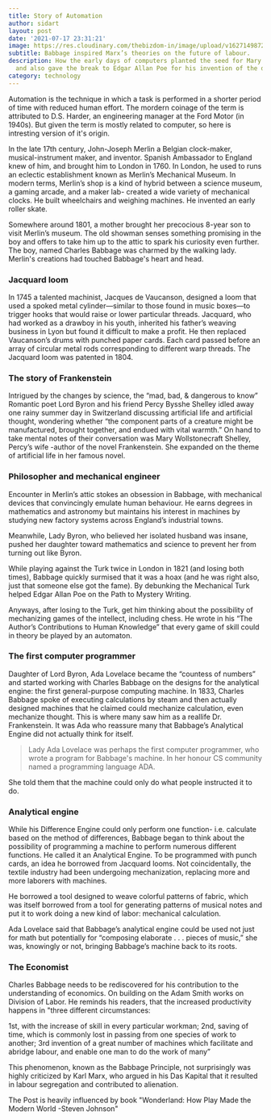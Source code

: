 ```yaml
---
title: Story of Automation
author: sidart
layout: post
date: '2021-07-17 23:31:21'
image: https://res.cloudinary.com/thebizdom-in/image/upload/v1627149872/autom_jvzwas.png
subtitle: Babbage inspired Marx’s theories on the future of labour.
description: How the early days of computers planted the seed for Mary Shelley’s Frankenstein
  and also gave the break to Edgar Allan Poe for his invention of the detective story.
category: technology
---
```


Automation is the technique in which a task is performed in a shorter period of time with reduced human effort. The mordern coinage of the term is attributed to D.S. Harder, an engineering manager at the Ford Motor (in 1940s). But given the term is mostly related to computer, so here is intresting version of it's origin. 


In the late 17th century, John-Joseph Merlin a Belgian clock-maker, musical-instrument maker, and inventor. Spanish Ambassador to England knew of him, and brought him to London in 1760. In London, he used to runs an eclectic establishment known as Merlin’s Mechanical Museum. In modern terms, Merlin’s shop is a kind of hybrid between a science museum, a gaming arcade, and a maker lab- created a wide variety of mechanical clocks. He built wheelchairs and weighing machines. He invented an early roller skate.

Somewhere around 1801, a mother brought her precocious 8-year son to visit Merlin’s museum. The old showman senses something promising in the boy and offers to take him up to the attic to spark his curiosity even further. The boy, named Charles Babbage was charmed by the walking lady. Merlin's creations had touched Babbage's heart and head. 

### Jacquard loom
In 1745 a talented machinist, Jacques de Vaucanson, designed a loom that used a spoked metal cylinder—similar to those found in music boxes—to trigger hooks that would raise or lower particular threads.  Jacquard, who had worked as a drawboy in his youth, inherited his father’s weaving business in Lyon but found it difficult to make a profit. He then replaced Vaucanson’s drums with punched paper cards. Each card passed before an array of circular metal rods corresponding to different warp threads.  The Jacquard loom was patented in 1804.

### The story of Frankenstein
Intrigued by the changes by science, the “mad, bad, & dangerous to know” Romantic poet Lord Byron and his friend Percy Bysshe Shelley idled away one rainy summer day in Switzerland discussing artificial life and artificial thought, wondering whether “the component parts of a creature might be manufactured, brought together, and endued with vital warmth.” On hand to take mental notes of their conversation was Mary Wollstonecraft Shelley, Percy’s wife -author of the novel Frankenstein. She expanded on the theme of artificial life in her famous novel.

### Philosopher and mechanical engineer
Encounter in Merlin’s attic stokes an obsession in Babbage, with mechanical devices that convincingly emulate human behaviour. He earns degrees in mathematics and astronomy but maintains his interest in machines by studying new factory systems across England’s industrial towns.

Meanwhile, Lady Byron, who believed her isolated husband was insane, pushed her daughter toward mathematics and science to prevent her from turning out like Byron.

While playing against the Turk twice in London in 1821 (and losing both times), Babbage quickly surmised that it was a hoax (and he was right also, just that someone else got the fame). By debunking the Mechanical Turk helped Edgar Allan Poe on the Path to Mystery Writing.

Anyways, after losing to the Turk, get him thinking about the possibility of mechanizing games of the intellect, including chess. He wrote in his “The Author’s Contributions to Human Knowledge” that every game of skill could in theory be played by an automaton.

### The first computer programmer
Daughter of Lord Byron, Ada Lovelace became the “countess of numbers” and started working with Charles Babbage on the designs for the analytical engine: the first general-purpose computing machine. In 1833, Charles Babbage spoke of executing calculations by steam and then actually designed machines that he claimed could mechanize calculation, even mechanize thought. This is where many saw him as a reallife Dr. Frankenstein. It was Ada who reassure many that Babbage’s Analytical Engine did not actually think for itself.

> Lady Ada Lovelace was perhaps the first computer programmer, who wrote a program for Babbage's machine. In her honour CS community named a programming language ADA.

She told them that the machine could only do what people instructed it to do. 

### Analytical engine
While his Difference Engine could only perform one function- i.e. calculate based on the method of differences, Babbage began to think about the possibility of programming a machine to perform numerous different functions. He called it an Analytical Engine. To be programmed with punch cards, an idea he borrowed from Jacquard looms. Not coincidentally, the textile industry had been undergoing mechanization, replacing more and more laborers with machines.

He borrowed a tool designed to weave colorful patterns of fabric, which was itself borrowed from a tool for generating patterns of musical notes and put it to work doing a new kind of labor: mechanical calculation.

Ada Lovelace said that Babbage’s analytical engine could be used not just for math but potentially for “composing elaborate . . . pieces of music,” she was, knowingly or not, bringing Babbage’s machine back to its roots.

### The Economist
Charles Babbage needs to be rediscovered for his contribution to the understanding of economics. On building on the Adam Smith works on Division of Labor. He reminds his readers, that the increased productivity happens in "three different circumstances:

1st, with the increase of skill in every particular workman; 
2nd, saving of time, which is commonly lost in passing from one species of work to another;
3rd invention of a great number of machines which facilitate and abridge labour, and enable one man to do the work of many”

This phenomenon, known as the Babbage Principle, not surprisingly was highly criticized by Karl Marx, who argued in his Das Kapital that it resulted in labour segregation and contributed to alienation.

The Post is heavily influenced by book "Wonderland: How Play Made the Modern World -Steven Johnson"
